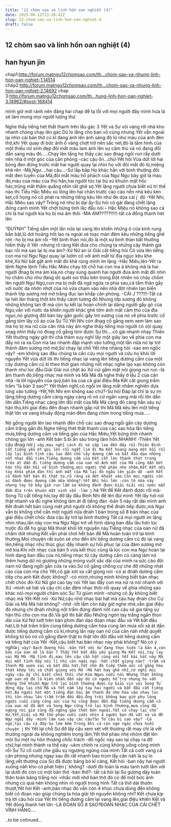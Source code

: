 ```yaml
---
title: "12 chòm sao và linh hồn oan nghiệt (4)"
date: 2025-06-12T13:28:42Z
slug: 12-chom-sao-va-linh-hon-oan-nghiet-4
draft: false
---
```


## 12 chòm sao và linh hồn oan nghiệt (4)

## han hyun jin

chap1:http://forum.matngu12chomsao.com/th...chom-sao-va-nhung-linh-hon-oan-nghiet-1.14514
chap2:http://forum.matngu12chomsao.com/th...chom-sao-va-nhung-linh-hon-oan-nghiet-2.14692
chap 3:http://forum.matngu12chomsao.com/th...hung-linh-hon-oan-nghiet-3.14962/#post-168414
 
mình giờ mới rảnh nên đăng hai chap để tạ lỗi với mọi người đây mình hứa là sẽ làm mong mọi người lượng thứ
 
 
Nghe thấy tiếng hét thất thanh trên lầu gác 3 Yết và Sư vội vàng rời nhà kho nhanh chóng chạy lên gác.Dù lo lắng cho bạn vô cùng nhưng Yết vẫn ngoái lại nhìn cái bàn thờ cũ kĩ đang ánh lên ánh sáng đỏ lừ như máu của ánh đèn thờ,khi Yết quay đi bức ảnh ố vàng chợt trở nên sắc nét,đó là tấm hình của một thiếu nữ xinh đẹp đôi mắt màu lam ánh lên sự căm thù và nó đang đổi dần sang màu đỏ…..Chạy lên tầng họ thấy các sao đnag ngồi run rẩy dưới nên nhà ở một góc của căn phòng
-các cậu ổn…chứ-Yết hỏi
Vừa dứt lời hai bóng đen đứng trước mắt hai người quay lại nhìn họ với đôi mắt đỏ lừ,miệng khẽ rên
-Mã,Ngư….hai cậu…-Sư lắp bắp
Họ khác hẳn với bình thường đôi mắt đen tuyền của Mã,đôi mắt màu hổ phách của Ngư Ngư bây giờ là màu đỏ,màu của máu của thù hận,hai người tóc tai bù xù khuôn mặt hốc hác,trũng mắt thâm quầng nhìn rất ghê sợ.Yết lặng người chưa biết xử trí thế nào thì Tiểu Hắc Miêu xù lông lên hai chân trước cào cào nền nhà kêu kèn kẹt,cổ họng nó cố phát ra những tiếng kêu lớn như đe dọa cái j` đó
-Yết Nhi, Hắc Miêu sao vậy? Trông nó như bị dại ấy-Sư hỏi cô gái đang chết lặng đứng cạnh mình
Yết chợt bừng tỉnh lắc đầu nói – Hắc Miêu nó không sao cả chỉ là hai người kia họ bị ma ám thôi
-MA ÁM?????!!!!!-tất cả đồng thanh hét lên
 
“ĐUỲNH” Tiếng sấm một lần nữa lại vang lên khiến những ô cửa kính rung bần bật,lũ dơi hoảng hốt lao ra ngoài xé toạc màn đêm kêu những tiếng ghê rợn
-họ bị ma ám rồi –Yết bình thản nói,đó là một sự bình thản bất thường hiếm thấy ở Yết
-nhưng rõ ràng Kết đưa cho chúng ta những cây thánh giá bạc rồi mà sao lại bị ma ám?-Xử Nữ an ủi Giải cất tiếng hỏi
Cô vừa lên tiếng con ma nữ Ngư Ngư quay lại lườm cô với ánh mắt từ địa ngục kêu khe khẽ,Xử Nữ bắt gặt ánh mắt đó khẽ rùng mình im lặng
-Hắc Miêu,lên-Yết ra lệnh
Nghe lệnh Tiểu Hắc Miêu chạy tới chỗ hai con ma à không mà là hai người đnag bị ma ám kia,nó chạy xung quanh hai người đưa ánh mắt đỏ nhìn họ chăm chú như đang dò quét soi thấu bên trong.Đột nhiên nó chảy chồm lên người Ngư Ngư,con ma bị mất đà ngã ngửa ra phía sau,cả tấm thân gầy với nước da nhờn nhợt của nó vừa chạm vào nền nhà đột nhiên tan biến thành lớp sương mờ mờ trắng đục lan khắp căn phòng.
-CÁI J`???!!!-Tất cả lại hét lên thảng thốt khi thấy cảnh tượng đó
Nhưng lớp sương đó không những không tan đi mà còn tụ kết lại hoàn chính lại dáng người gầy gò của Ngư,vẫn với nước da khiến người khác ghê tởm ánh mắt căm thù của địa ngục,nó giương đôi bàn tay gân guốc gầy trơ xương của nó về phía trước cố gắng tóm lấy cổ áo của Sư Tử.Yết Nhi còn đnag cố gắng xem xem làm sao mà họ bị ma nữ của căn nhà này ám nghe thấy tiếng mọi người cô vội quay snag nhìn thấy nó đnag cố gắng tóm được Sư thì….cô gái nhanh nhạy Thiên Yết thường ngày giờ thì chả thèm suy nghĩ lấy một giây lao về phía con ma đẩy nó ra xa.Con ma lao nhanh đập mạnh vào tường,một lần nữa nó lại trở thành đám sương mờ mờ,Sư chạy lại chỗ Yết nhẹ nhàng hỏi
-sao em ngốc vậy?
-em không sao đâu chúng ta cần cứu mọi người và cứu họ khỏi lời nguyền
Yết vừa dứt lời thì tiếng nhạc lại vang lên tiếng dương cầm của một cây dương cầm cũ kĩ theo thời gian những nốt nhạc nghe lạo xạo không còn thanh như lúc đầu.Giải Giải núi chặt áo Xử cúi gằm mặt nói giọng run run
-là âm thanh đó,tiếng nhạc mà mình và Mã Mã đã nghe thấy ở lầu 2 của căn nhà
-là lời nguyền của quỷ,bản ba của cả giai điệu-Ma Kết cất giọng trầm trầm
“là bản 3 sao?” Yết thầm nghĩ,cô ngồi im lặng mắt nhắm nghiền dựa lưng vào tường
-Yết,Yết Nhi em không sao chứ?-Sư hỏi
Đáp lại chỉ là sự im lặng,tiếng dương cầm càng ngày càng rõ nó cứ ngân vang mãi rồi lớn dần lớn dần.Tiếng nhạc càng lớn đôi mắt của Mã Mã càng đỏ càng hằn sâu sự hận thù,khi giai điệu đến đoạn nhanh gấp rút thì Mã Mã kêu lên một tiếng thật lớn và vang khuấy động màn đêm đang chìm trong tiếng mưa…..
 
Nó gồng người lên lao nhanh đến chỗ các sao đnag ngồi gần cây dương cầm trắng gần đó.Nghe tiếng thét thất thanh của các sao hòa lẫn tiếng mưa,tiếng dương cầm và tiếng gào của Hắc Miêu,Yết bừng tỉnh nhanh chóng gọi lớn
-anh Kết bản 5:bí ẩn sâu trong tâm hồn.NHANH!
-Thiên Yết cậu đnag nói j` vậy,mau nghĩ cách đi nó sắp lao đến đây rồi-Thiên Bình cất tiếng yếu ớt gọi lớn rồi ngất lịm đi
Ma Kết hoang mang một hồi rồi lấy lại bình tĩnh cậu lao đến chỗ cây dương cầm và bắt đầu dạo những nốt nhạc đầu tiên.Tiếng dương cầm của Kết cất lên thánh thót trong trẻo át dần đi tiếng dương cầm của oan nữ.Ánh mắt của Mã cũng dần bớt hận thù dần hồi về bình thường,mọi người thở phảo nhẹ nhõm,Kết Kết nới tay khỏi phím đàn thì ánh mắt của Mã lại đỏ ngầu lên giận dữ
-anh Kết cố đánh hết bản đi thật to,rõ ràng và dứt khoát vào.Còn mọi người còn ai đánh được dương cầm nữa không?-Yết Nhi hỏi lớn
-còn tớ nữa này nhưng tay tớ bây giờ run lắm sợ không đánh được-Giải Giải nói nước mắt đầm đìa trên khuôn mặt xinh xắn
-làm j` hả Yết để Kết đánh được rồi mà-Song Tử cất tiếng hỏi,tay đỡ lấy đầu Bình Nhi để lên đùi mình
Yết lấy hơi nói thật nhanh và đủ nghe không làm át đi tiếng đàn
-bản 5 này rất dài mình anh Kết đnáh hết bản cũng mệt phờ người rồi không thể đnáh tiếp được,mà Ngư vẫn bị khống chế cần một người nữa đnáh 1 bản trong số 8 bản nhạc của giai điệu chết chóc đưa cậu ấy trở lại bình thường
Tất cả mọi người im lặng nhìn nhau,lần này con ma Ngư Ngư trở về hình dáng ban đầu lâu hơn lúc trước đủ để họ giúp Mã thoát khỏi lời nguyền này.Tiếng nhạc của oan nữ đã chấm dứt nhưng Kết vẫn phải chơi hết bản để Mã hoàn toàn trở lại bình thường.Mọi chuyện rất suôn sẽ cho đến khi tiếng dương cầm cũ đó lại vang lên,tiếng nhạc như thúc giục đẩy nhanh sự hồi phục lại của đám sương mờ mờ kia.Khi nốt nhạc của bản 5 vừa kết thúc cũng là lúc con ma Ngư hoàn lại hình dạng ban đầu của nó,tiếng nhạc từ cây dương cầm cũ càng làm nó thêm hung dữ nó giương những móng vuốt sắc dài của mình ra sức cào đôi nam nữ đang ngồi gần cửa ra vào.Sư cố gắng chống cự che đỡ những nhát cào của con ma cho Yết,cô gái xót xa cất giọng nói
-có ai đnáh dương cầm tiếp cho anh Kết được không?
-có mình,nhưng mình không biết bản nhạc chết chóc đó-Xử Nữ giơ cao tay nói
Yết lao đẩy con ma nữ ra nói nhanh với Xử
-mình sẽ hát và cậu chỉ cần đệm nhạc thôi-rồi quay về phía những sao khác nói-mọi người chăm sóc Sư Tử giùm mình
-nhưng cô ấy không biết nhạc mà Yết-Kết nói
-Xử Nữ,cậu nhớ nhạc bài hát mà cậu hay đnáh cho Cự Giải và Mã Mã hát không?
-nhớ
-tốt lắm còn bây giờ nghe nhé,vẫn giai điệu đó nhưng chỉ đnáh những nốt trầm đừng đánh nốt cao cậu sẽ gia tăng sự hận thù cho con ma đó.Và giờ thì bắt đầu
Những ngón tay trắng ngần thon dài của Xử Nữ lướt trên bàn phím đàn dạo đoạn nhạc đầu và Yết bắt đầu hát.Lời hát trầm trầm cùng tiếng dương cầm hòa cùng làn mưa xối xả át dần được tiếng dương cầm cũ kĩ,nhưng lần này oan nữ của căn nàh nhất quyết không từ bỏ nó cố gắng đánh thật to thật lớn đối đầu với tiếng dương cầm và tiếng hát của Yết
-Kết,cậu biết hai bản nhạc này phải không? Nó có ý nghĩa j` vậy?-Bạch Dương hỏi
-bản Yết với Xử đang thực hiện là bản 4,còn bản của oan nữ là bản 7
Thấy Yết bắt đầu yếu giọng Ma Kết nói,tay lay vai Mã Mã
-Mã tỉnh đi,mau lên cậu cần hát cùng với Yết bài hát này
Mã dụi mắt tỉnh dậy nói lí nhí còn ngái ngủ
-hát chất giọng nào?
-trầm và thanh
Mã vươn vai và bắt đầu hát,Yết nhờ đó tiếp thêm sức cố gắng hòa thật khớp lời và chất giọng với Mã
-Mã hát hay ghê nhỉ,cứ nghĩ mọi ngày cậu ấy chỉ biết chơi thôi chứ-Kim Ngưu cười nói
Nhưng thật không ngờ oan nữ đó là kiên nhẫn đến vậy dù có người hỗ trợ nhưng họ vẫn không thể khiến Ngư trở lại bình thường được.Cự Giải vịn vai Song Tử đứng dậy lại chỗ Mã và Yết nắm lấy tay hai người và bắt đầu cất tiếng hát.Ba người hát một tiếng đàn hai âm thanh đó như hòa vào nhau lúc thì tôn nhau lên trầm trầm đều đều.Ông trời không bao giờ phụ lòng người cuối cùng công sức của họ cũng được đền đáp tiếng dương cầm cũ của oan nữ đã dứt và Song Ngư cũng trở lại bình thường,mưa cũng đã ngừng rơi gió cũng đã ngừng gào thét bên ngoài.Tất cả chạy lại chỗ Xử,Yết,Giải và Mã thở phào cười cười nhìn 4 người bạn đã vất vả và đỡ Ngư ngồi dậy
-mình làm sao vậy các cậu?Sư Tử cậu bị sao vậy?
-Cá ngố,tại cậu cả đấy-Sư lèm bèm
Trong khi cá còn ngơ ngác chưa hiểu chuyện j` thì Yết lại chỗ Sư đỡ lấy cậu xem xét vết thương rất may chỉ là vết thương ngoài da không nghiêm trọng lắm.Yết thở phào nhẹ nhõm đặt lên môi Sư một nụ hôn thoáng chốc trách
-đồ ngốc này sao lại chạy ra đỡ chứ,hại mình thành ra thế này
-ukm chính ra cũng không uổng công mình rồi-Sư Tử cố cười che giấu sự ngượng ngùng của mình
Tất cả cười vang cả căn phòng nhưng ngay sau đó rất nhanh bao trùm lấy căn nàh là sự lo lắng,vết thương của Sư đã được băng bó kĩ càng, Kết hỏi
-ban nãy hai người xuống nàh kho có phát hiện j` không?
-dưới đó toàn là máu tanh tưởi lắm với lại dưới đó còn có một bàn thờ
-bàn thờ?- tất cả hỏi lại
Sư gượng dậy toàn thân toàn băng trắng nói –nhắc mới nhớ bàn thờ đó có để một bức ảnh nhưng cũ quá nên không nhìn rõ người trong hình
Tất cả thở dài thườn thượt,Yết hỏi Kết
-anh,bản nhạc đó vẫn còn 4 khúc chưa dùng đến không biết có đoạn nào giúp chúng ta hóa giải lời nguyền không nhỉ?
Kết chưa kịp trả lời câu hỏi của Yết thì tiếng dương cầm lại vang lên,giai điệu khiến Kết và Yết đồng thanh hét lớn
-LÀ ĐOẠN SỐ 8 SAO?ĐOẠN NHẠC CỦA CÁI CHẾT VĨNH HẰNG….
 
..to be cotinued...